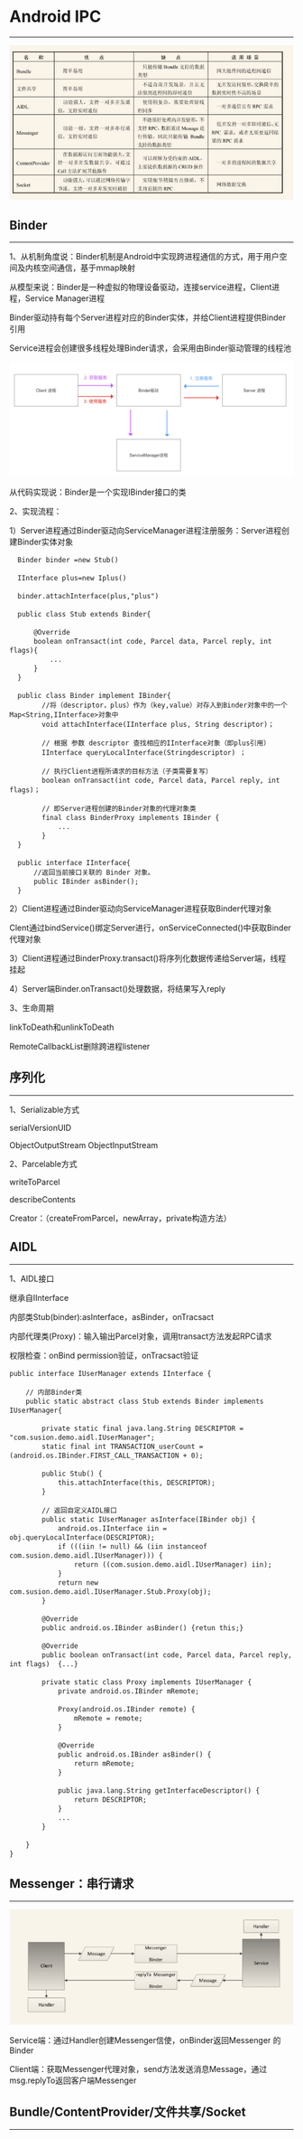 # Android IPC
---

![E3EC2626-7842-4AD7-9B7B-857F49D4F734.png](../image/958e16d3.png)


## Binder
---

1、从机制角度说：Binder机制是Android中实现跨进程通信的方式，用于用户空间及内核空间通信，基于mmap映射

  从模型来说：Binder是一种虚拟的物理设备驱动，连接service进程，Client进程，Service Manager进程
  
  Binder驱动持有每个Server进程对应的Binder实体，并给Client进程提供Binder引用
  
  Service进程会创建很多线程处理Binder请求，会采用由Binder驱动管理的线程池

![c3a5b818.png](../image/c3a5b818.png)

  从代码实现说：Binder是一个实现IBinder接口的类


2、实现流程：

1）Server进程通过Binder驱动向ServiceManager进程注册服务：Server进程创建Binder实体对象


```
  Binder binder =new Stub()

  IInterface plus=new Iplus()

  binder.attachInterface(plus,"plus")

  public class Stub extends Binder{

      @Override
      boolean onTransact(int code, Parcel data, Parcel reply, int flags){
          ...
      }         
  }

  public class Binder implement IBinder{
        //将（descriptor，plus）作为（key,value）对存入到Binder对象中的一个Map<String,IInterface>对象中
        void attachInterface(IInterface plus, String descriptor)；
      
        // 根据 参数 descriptor 查找相应的IInterface对象（即plus引用）
        IInterface queryLocalInterface(Stringdescriptor) ；

        // 执行Client进程所请求的目标方法（子类需要复写）
        boolean onTransact(int code, Parcel data, Parcel reply, int flags)；

        // 即Server进程创建的Binder对象的代理对象类
        final class BinderProxy implements IBinder {
            ...
        }
  }
  
  public interface IInterface{
      //返回当前接口关联的 Binder 对象。
      public IBinder asBinder();
  }

```

2）Client进程通过Binder驱动向ServiceManager进程获取Binder代理对象

Clent通过bindService()绑定Server进行，onServiceConnected()中获取Binder代理对象

3）Client进程通过BinderProxy.transact()将序列化数据传递给Server端，线程挂起

4）Server端Binder.onTransact()处理数据，将结果写入reply

3、生命周期

linkToDeath和unlinkToDeath

RemoteCallbackList删除跨进程listener


## 序列化
---

1、Serializable方式

serialVersionUID

ObjectOutputStream ObjectInputStream

2、Parcelable方式

writeToParcel

describeContents

Creator：（createFromParcel，newArray，private构造方法）


## AIDL
---

1、AIDL接口

继承自IInterface

内部类Stub(binder):asInterface，asBinder，onTracsact

内部代理类(Proxy)：输入输出Parcel对象，调用transact方法发起RPC请求

权限检查：onBind permission验证，onTracsact验证

```
public interface IUserManager extends IInterface {

    // 内部Binder类
    public static abstract class Stub extends Binder implements IUserManager{

        private static final java.lang.String DESCRIPTOR = "com.susion.demo.aidl.IUserManager";
        static final int TRANSACTION_userCount = (android.os.IBinder.FIRST_CALL_TRANSACTION + 0);

        public Stub() {
            this.attachInterface(this, DESCRIPTOR);
        }

        // 返回自定义AIDL接口
        public static IUserManager asInterface(IBinder obj) {
            android.os.IInterface iin = obj.queryLocalInterface(DESCRIPTOR);
            if (((iin != null) && (iin instanceof com.susion.demo.aidl.IUserManager))) {
                return ((com.susion.demo.aidl.IUserManager) iin);
            }
            return new com.susion.demo.aidl.IUserManager.Stub.Proxy(obj);
        }

        @Override
        public android.os.IBinder asBinder() {retun this;}

        @Override
        public boolean onTransact(int code, Parcel data, Parcel reply, int flags)  {...}

        private static class Proxy implements IUserManager {
            private android.os.IBinder mRemote;

            Proxy(android.os.IBinder remote) {
                mRemote = remote;
            }

            @Override
            public android.os.IBinder asBinder() {
                return mRemote;
            }

            public java.lang.String getInterfaceDescriptor() {
                return DESCRIPTOR;
            }
            ...
        }

    }
}
```



## Messenger：串行请求
---

![75e44551.png](../image/75e44551.png)


Service端：通过Handler创建Messenger信使，onBinder返回Messenger 的Binder

Client端：获取Messenger代理对象，send方法发送消息Message，通过msg.replyTo返回客户端Messenger



## Bundle/ContentProvider/文件共享/Socket
---




